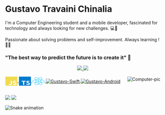 # Gustavo Travaini Chinalia 

I'm a Computer Engineering student and a mobile developer, fascinated for technology and always looking for new challenges. 💻📱

Passionate about solving problems and self-improvement. Always learning ! 👨‍💻


### "The best way to predict the future is to create it" 🧠

<div align="center">
  <a href="https://github.com/gustavotc">
  <img height="180em" src="https://github-readme-stats.vercel.app/api?username=gustavotc&show_icons=true&theme=github_dark&include_all_commits=true&count_private=true"/>
  <img height="180em" src="https://github-readme-stats.vercel.app/api/top-langs/?username=gustavotc&layout=compact&langs_count=7&theme=github_dark&hide=c%23%0A"/>
</div>
<div style="display: inline_block"><br>
  <img align="center" alt="Gustavo-Js" height="30" width="40" src="https://raw.githubusercontent.com/devicons/devicon/master/icons/javascript/javascript-plain.svg">
  <img align="center" alt="Gustavo-Ts" height="30" width="40" src="https://raw.githubusercontent.com/devicons/devicon/master/icons/typescript/typescript-plain.svg">
  <img align="center" alt="Gustavo-React" height="30" width="40" src="https://raw.githubusercontent.com/devicons/devicon/master/icons/react/react-original.svg">
  <img align="center" alt="Gustavo-Swift" height="30" width="40" src="https://cdn.jsdelivr.net/gh/devicons/devicon/icons/swift/swift-original.svg">
  <img align="center" alt="Gustavo-Android" height="30" width="40" src="https://cdn.jsdelivr.net/gh/devicons/devicon/icons/android/android-original.svg">
  <img align="right"  alt="Computer-pic" height="150" src="https://user-images.githubusercontent.com/65514572/148655749-541ff3e0-13bf-4170-afff-9bb28f224b20.png">
</div>

  ##

<div> 
 <a href="https://www.linkedin.com/in/gustavo-travaini/"><img src="https://img.shields.io/badge/LinkedIn-0077B5?style=for-the-badge&logo=linkedin&logoColor=white"></a>
 <a href="mailto:gustavotch@gmail.com"><img src="https://img.shields.io/badge/Gmail-D14836?style=for-the-badge&logo=gmail&logoColor=white"></a>

 
![Snake animation](https://github.com/gustavotc/gustavotc/blob/output/github-contribution-grid-snake.svg)
 
</div>
